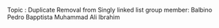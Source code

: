 Topic : Duplicate Removal from Singly linked list
group member:
  Balbino Pedro Bapptista
  Muhammad Ali Ibrahim
